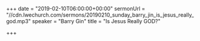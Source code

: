 +++
date = "2019-02-10T06:00:00+00:00"
sermonUrl = "//cdn.lwechurch.com/sermons/20190210_sunday_barry_jin_is_jesus_really_god.mp3"
speaker = "Barry Gin"
title = "Is Jesus Really GOD?"

+++
